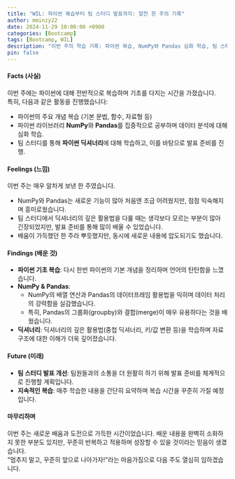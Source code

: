 ```yaml
---
title: "WIL: 파이썬 복습부터 팀 스터디 발표까지: 알찬 한 주의 기록"
author: mminzy22
date: 2024-11-29 10:00:00 +0900
categories: [Bootcamp]
tags: [Bootcamp, WIL]
description: "이번 주의 학습 기록: 파이썬 복습, NumPy와 Pandas 심화 학습, 팀 스터디 발표 준비 등"
pin: false
---
```


#### **Facts (사실)**  
이번 주에는 파이썬에 대해 전반적으로 복습하며 기초를 다지는 시간을 가졌습니다.  
특히, 다음과 같은 활동을 진행했습니다:  
- 파이썬의 주요 개념 복습 (기본 문법, 함수, 자료형 등)  
- 파이썬 라이브러리 **NumPy**와 **Pandas**를 집중적으로 공부하며 데이터 분석에 대해 심화 학습.  
- 팀 스터디를 통해 **파이썬 딕셔너리**에 대해 학습하고, 이를 바탕으로 발표 준비를 진행.  

#### **Feelings (느낌)**  
이번 주는 매우 알차게 보낸 한 주였습니다.  
- NumPy와 Pandas는 새로운 기능이 많아 처음엔 조금 어려웠지만, 점점 익숙해지며 흥미로웠습니다.  
- 팀 스터디에서 딕셔너리의 깊은 활용법을 다룰 때는 생각보다 모르는 부분이 많아 긴장되었지만, 발표 준비를 통해 많이 배울 수 있었습니다.  
- 배움이 가득했던 한 주라 뿌듯했지만, 동시에 새로운 내용에 압도되기도 했습니다.

#### **Findings (배운 것)**  
- **파이썬 기초 복습**: 다시 한번 파이썬의 기본 개념을 정리하며 언어의 탄탄함을 느꼈습니다.  
- **NumPy & Pandas**:  
  - NumPy의 배열 연산과 Pandas의 데이터프레임 활용법을 익히며 데이터 처리의 강력함을 실감했습니다.  
  - 특히, Pandas의 그룹화(groupby)와 결합(merge)이 매우 유용하다는 것을 배웠습니다.  
- **딕셔너리**: 딕셔너리의 깊은 활용법(중첩 딕셔너리, 키/값 변환 등)을 학습하며 자료 구조에 대한 이해가 더욱 깊어졌습니다.  

#### **Future (미래)**  
- **팀 스터디 발표 개선**: 팀원들과의 소통을 더 원활히 하기 위해 발표 준비를 체계적으로 진행할 계획입니다.  
- **지속적인 복습**: 매주 학습한 내용을 간단히 요약하며 복습 시간을 꾸준히 가질 예정입니다.  

#### **마무리하며**  
이번 주는 새로운 배움과 도전으로 가득한 시간이었습니다. 배운 내용을 완벽히 소화하지 못한 부분도 있지만, 꾸준히 반복하고 적용하며 성장할 수 있을 것이라는 믿음이 생겼습니다.  
"멈추지 말고, 꾸준히 앞으로 나아가자!"라는 마음가짐으로 다음 주도 열심히 임하겠습니다.
